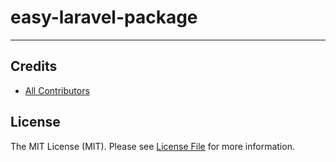 # easy-laravel-package
<hr>
<!-- ![artisan command](https://res.cloudinary.com/dk0053zbe/image/upload/v1657471606/artisan-blade/articleocw-57c5d562e9aaa_sxc3jj.png)
<hr>

[![Latest Version on Packagist](https://img.shields.io/packagist/v/yaza/artisan-blade.svg?style=flat-square)](https://packagist.org/packages/yaza/artisan-blade)
[![GitHub Tests Action Status](https://img.shields.io/github/workflow/status/yaza/artisan-blade/run-tests?label=tests)](https://github.com/yaza-putu/artisan-blade/actions?query=workflow%3Arun-tests+branch%3Amain)
[![GitHub Code Style Action Status](https://img.shields.io/github/workflow/status/yaza/artisan-blade/Check%20&%20fix%20styling?label=code%20style)](https://github.com/yaza-putu/artisan-blade/actions?query=workflow%3A"Check+%26+fix+styling"+branch%3Amain)
[![Total Downloads](https://img.shields.io/packagist/dt/yaza/artisan-blade.svg?style=flat-square)](https://packagist.org/packages/yaza/artisan-blade) -->

## Requirement
- PHP 8.0

## Description
This package can make service, repository, trait and blade file laravel with artisan command, and generate custom code 
## Installation

You can install the package via composer:

```bash
composer require clabsid/easy-laravel-package
```
You can publish the config file with (Optional):

```bash
php artisan vendor:publish --provider="EasyLaravelPackage\EasyLaravelPackageProvider"
```

<!-- ## Usage
### artisan command
1. Create file blade
```php
php artisan make:blade blade_name
```
2. Create file blade with directory
```php
php artisan make:blade path/blade_name
```
3. Create file blade with template stub (note : you need publish config this package)
```php
php artisan make:blade path/blade_name --stub=stubfile
```
### Make and customize template stub file
1. you need publish this config with
```bash
php artisan vendor:publish --tag="artisan-blade-config"
```
2. setting config path
```php
<?php
return [
    /*
    * Default location template
    */
    "path" => "template",

    /*
    * select default stub file
    */
    "default" => "default"
];
```
3. you need create folder template in folder resources 
4. create file *.stub, if you set the default stub file as default you need create default.stub in folder template
![folder structure](https://res.cloudinary.com/dk0053zbe/image/upload/v1657470743/artisan-blade/Screen_Shot_2022-07-11_at_00.15.43_kyeidz.png)

## Example
1. php artisan make:blade user
![artisan blade](https://res.cloudinary.com/dk0053zbe/image/upload/v1657470752/artisan-blade/Screen_Shot_2022-07-11_at_00.18.07_uyzryc.png)
2. php artisan make:user --stub=modal
![stub modal](https://res.cloudinary.com/dk0053zbe/image/upload/v1657470752/artisan-blade/Screen_Shot_2022-07-11_at_00.18.37_aaee4x.png)
## Changelog

Please see [CHANGELOG](CHANGELOG.md) for more information on what has changed recently.

## Contributing

Please see [CONTRIBUTING](https://github.com/yaza-putu/.github/blob/main/CONTRIBUTING.md) for details. -->

## Credits

<!-- - [yaza](https://github.com/yaza-putu) -->
- [All Contributors](../../contributors)

## License

The MIT License (MIT). Please see [License File](LICENSE.md) for more information.
